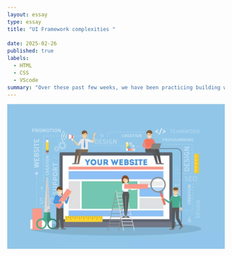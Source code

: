 ```yaml
---
layout: essay
type: essay
title: "UI Framework complexities "

date: 2025-02-26
published: true
labels:
  - HTML
  - CSS
  - VScode
summary: "Over these past few weeks, we have been practicing building websites using HTML and CSS"
---
```


<div style="display: flex; justify-content: center; align-items: center;">
<img src="img/image.png" alt="Coding Standards" style="display: block; margin: auto; width: 500 px; height: auto;">
  
</div>

